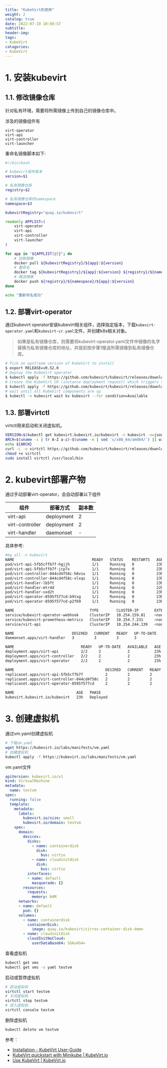 ```yaml
---
title: "KubeVirt的使用"
weight: 2
catalog: true
date: 2022-07-10 10:50:57
subtitle:
header-img: 
tags:
- KubeVirt
catagories:
- KubeVirt
---
```


# 1. 安装kubevirt

## 1.1. 修改镜像仓库

针对私有环境，需要将所需镜像上传到自己的镜像仓库中。

涉及的镜像组件有

```
virt-operator
virt-api
virt-controller
virt-launcher
```

重命名镜像脚本如下:

```bash
#!/bin/bash

# kubevirt组件版本
version=$1

# 私有镜像仓库
registry=$2

# 私有镜像仓库的namespace
namespace=$3

kubevirtRegistry="quay.io/kubevirt"

readonly APPLIST=(
    virt-operator
    virt-api
    virt-controller
    virt-launcher
)

for app in "${APPLIST[@]}"; do
    # 拉取镜像
    docker pull ${kubevirtRegistry}/${app}:${version}
    # 重命名
    docker tag ${kubevirtRegistry}/${app}:${version} ${registry}/${namespace}/${app}:${version}
    # 推送镜像
    docker push ${registry}/${namespace}/${app}:${version}
done

echo "重新命名成功"
```

## 1.2. 部署virt-operator

通过kubevirt operator安装kubevirt相关组件，选择指定版本，下载`kubevirt-operator.yaml`和`kubevirt-cr.yaml`文件，并创建k8s相关对象。

> 如果是私有镜像仓库，则需要将kubevirt-operator.yaml文件中镜像的名字替换为私有镜像仓库的地址，并提前按步骤1推送所需镜像到私有镜像仓库。

```bash
# Pick an upstream version of KubeVirt to install
$ export RELEASE=v0.52.0
# Deploy the KubeVirt operator
$ kubectl apply -f https://github.com/kubevirt/kubevirt/releases/download/${RELEASE}/kubevirt-operator.yaml
# Create the KubeVirt CR (instance deployment request) which triggers the actual installation
$ kubectl apply -f https://github.com/kubevirt/kubevirt/releases/download/${RELEASE}/kubevirt-cr.yaml
# wait until all KubeVirt components are up
$ kubectl -n kubevirt wait kv kubevirt --for condition=Available
```

## 1.3. 部署virtctl

virtctl用来启动和关闭虚拟机。

```bash
VERSION=$(kubectl get kubevirt.kubevirt.io/kubevirt -n kubevirt -o=jsonpath="{.status.observedKubeVirtVersion}")
ARCH=$(uname -s | tr A-Z a-z)-$(uname -m | sed 's/x86_64/amd64/') || windows-amd64.exe
echo ${ARCH}
curl -L -o virtctl https://github.com/kubevirt/kubevirt/releases/download/${VERSION}/virtctl-${VERSION}-${ARCH}
chmod +x virtctl
sudo install virtctl /usr/local/bin
```

# 2. kubevirt部署产物

通过手动部署virt-operator，会自动部署以下组件

| 组件              | 部署方式       | 副本数 |
| --------------- | ---------- | --- |
| virt-api        | deployment | 2   |
| virt-controller | deployment | 2   |
| virt-handler    | daemonset  | -   |

具体参考:

```bash
#kg all -n kubevirt
NAME                                   READY   STATUS    RESTARTS   AGE
pod/virt-api-5fb5cffb7f-hgjjh          1/1     Running   0          23h
pod/virt-api-5fb5cffb7f-jcp7x          1/1     Running   0          23h
pod/virt-controller-844cd4f58c-h8vsx   1/1     Running   0          23h
pod/virt-controller-844cd4f58c-vlxqs   1/1     Running   0          23h
pod/virt-handler-lb5ft                 1/1     Running   0          23h
pod/virt-handler-mtr4d                 1/1     Running   0          22h
pod/virt-handler-sxd2t                 1/1     Running   0          23h
pod/virt-operator-8595f577cd-b9txg     1/1     Running   0          23h
pod/virt-operator-8595f577cd-p2f69     1/1     Running   0          23h

NAME                                  TYPE        CLUSTER-IP       EXTERNAL-IP   PORT(S)   AGE
service/kubevirt-operator-webhook     ClusterIP   10.254.159.81    <none>        443/TCP   23h
service/kubevirt-prometheus-metrics   ClusterIP   10.254.7.231     <none>        443/TCP   23h
service/virt-api                      ClusterIP   10.254.244.139   <none>        443/TCP   23h

NAME                          DESIRED   CURRENT   READY   UP-TO-DATE   AVAILABLE   NODE SELECTOR            AGE
daemonset.apps/virt-handler   3         3         3       3            3           kubernetes.io/os=linux   23h

NAME                              READY   UP-TO-DATE   AVAILABLE   AGE
deployment.apps/virt-api          2/2     2            2           23h
deployment.apps/virt-controller   2/2     2            2           23h
deployment.apps/virt-operator     2/2     2            2           23h

NAME                                         DESIRED   CURRENT   READY   AGE
replicaset.apps/virt-api-5fb5cffb7f          2         2         2       23h
replicaset.apps/virt-controller-844cd4f58c   2         2         2       23h
replicaset.apps/virt-operator-8595f577cd     2         2         2       23h

NAME                            AGE   PHASE
kubevirt.kubevirt.io/kubevirt   23h   Deployed
```

# 3. 创建虚拟机

通过vm.yaml创建虚拟机

```bash
# 下载vm.yaml
wget https://kubevirt.io/labs/manifests/vm.yaml
# 创建虚拟机
kubectl apply -f https://kubevirt.io/labs/manifests/vm.yaml
```

vm.yaml文件

```yaml
apiVersion: kubevirt.io/v1
kind: VirtualMachine
metadata:
  name: testvm
spec:
  running: false
  template:
    metadata:
      labels:
        kubevirt.io/size: small
        kubevirt.io/domain: testvm
    spec:
      domain:
        devices:
          disks:
            - name: containerdisk
              disk:
                bus: virtio
            - name: cloudinitdisk
              disk:
                bus: virtio
          interfaces:
          - name: default
            masquerade: {}
        resources:
          requests:
            memory: 64M
      networks:
      - name: default
        pod: {}
      volumes:
        - name: containerdisk
          containerDisk:
            image: quay.io/kubevirt/cirros-container-disk-demo
        - name: cloudinitdisk
          cloudInitNoCloud:
            userDataBase64: SGkuXG4=
```

查看虚拟机

```bash
kubectl get vms
kubectl get vms -o yaml testvm
```

启动或暂停虚拟机

```bash
# 启动虚拟机
virtctl start testvm
# 关闭虚拟机
virtctl stop testvm
# 进入虚拟机
virtctl console testvm
```

删除虚拟机

```bash
kubectl delete vm testvm
```

参考：

- [Installation - KubeVirt User-Guide](http://kubevirt.io/user-guide/operations/installation/#installing-kubevirt-on-kubernetes)
- [KubeVirt quickstart with Minikube | KubeVirt.io](https://kubevirt.io/quickstart_minikube/)
- [Use KubeVirt | KubeVirt.io](https://kubevirt.io/labs/kubernetes/lab1.html)
